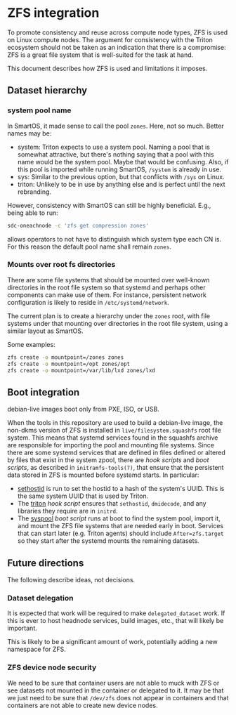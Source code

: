 <!--
    This Source Code Form is subject to the terms of the Mozilla Public
    License, v. 2.0. If a copy of the MPL was not distributed with this
    file, You can obtain one at http://mozilla.org/MPL/2.0/.
-->

<!--
    Copyright 2020 Joyent, Inc
-->

# ZFS integration

To promote consistency and reuse across compute node types, ZFS is used on Linux
compute nodes.  The argument for consistency with the Triton ecosystem should
not be taken as an indication that there is a compromise: ZFS is a great file
system that is well-suited for the task at hand.

This document describes how ZFS is used and limitations it imposes.

## Dataset hierarchy

### system pool name

In SmartOS, it made sense to call the pool `zones`.  Here, not so much.  Better
names may be:

* system:  Triton expects to use a system pool.  Naming a pool that is somewhat
  attractive, but there's nothing saying that a pool with this name would be the
  system pool.  Maybe that would be confusing.  Also, if this pool is imported
  while running SmartOS, `/system` is already in use.
* sys: Similar to the previous option, but that conflicts with `/sys` on Linux.
* triton: Unlikely to be in use by anything else and is perfect until the next
  rebranding.

However, consistency with SmartOS can still be highly beneficial. E.g., being
able to run:

```bash
sdc-oneachnode -c 'zfs get compression zones'
```

allows operators to not have to distinguish which system type each CN is.
For this reason the default pool name shall remain `zones`.

### Mounts over root fs directories

There are some file systems that should be mounted over well-known directories
in the root file system so that systemd and perhaps other components can make
use of them.  For instance, persistent network configuration is likely to reside
in `/etc/systemd/network`.

The current plan is to create a hierarchy under the `zones` root, with file
systems under that mounting over directories in the root file system, using a
similar layout as SmartOS.

Some examples:

```bash
zfs create -o mountpoint=/zones zones
zfs create -o mountpoint=/opt zones/opt
zfs create -o mountpoint=/var/lib/lxd zones/lxd
```

## Boot integration

debian-live images boot only from PXE, ISO, or USB.

When the tools in this repository are used to build a debian-live image, the
non-dkms version of ZFS is installed in `live/filesystem.squashfs` root file
system.  This means that systemd services found in the squashfs archive are
responsible for importing the pool and mounting file systems.  Since there are
some systemd services that are defined in files defined or altered by files
that exist in the system zpool, there are *hook scripts* and *boot scripts*, as
described in `initramfs-tools(7)`, that ensure that the persistent data stored
in ZFS is mounted before systemd starts.  In particular:

* [sethostid](../src/sethostid.rs) is run to set the hostid to a hash of the
  system's UUID.  This is the same system UUID that is used by Triton.
* The [triton](../proto/usr/share/initramfs-tools/hooks/triton) *hook script*
  ensures that `sethostid`, `dmidecode`, and any libraries they require are in
  `initrd`.
* The [syspool](../proto/usr/share/initramfs-tools/scripts/live-bottom/syspool)
  *boot script* runs at boot to find the system pool, import it, and mount the
  ZFS file systems that are needed early in boot.  Services that can start later
  (e.g. Triton agents) should include `After=zfs.target` so they start after the
  systemd mounts the remaining datasets.

## Future directions

The following describe ideas, not decisions.

### Dataset delegation

It is expected that work will be required to make `delegated_dataset` work.  If
this is ever to host headnode services, build images, etc., that will likely be
important.

This is likely to be a significant amount of work, potentially adding a new
namespace for ZFS.

### ZFS device node security

We need to be sure that container users are not able to muck with ZFS or see
datasets not mounted in the container or delegated to it.  It may be that we
just need to be sure that `/dev/zfs` does not appear in containers and that
containers are not able to create new device nodes.
